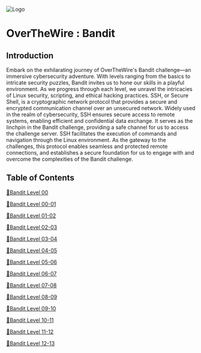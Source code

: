 ![Logo](https://miro.medium.com/v2/resize:fit:310/format:webp/1*ig33QM4M0RBt8av_h9VUOA.png)




# OverTheWire : Bandit 
## Introduction

Embark on the exhilarating journey of OverTheWire's Bandit challenge—an immersive cybersecurity adventure. With levels ranging from the basics to intricate security puzzles, Bandit invites us to hone our skills in a playful environment. As we progress through each level, we unravel the intricacies of Linux security, scripting, and ethical hacking practices. SSH, or Secure Shell, is a cryptographic network protocol that provides a secure and encrypted communication channel over an unsecured network. Widely used in the realm of cybersecurity, SSH ensures secure access to remote systems, enabling efficient and confidential data exchange. It serves as the linchpin in the Bandit challenge, providing a safe channel for us to access the challenge server. SSH facilitates the execution of commands and navigation through the Linux environment. As the gateway to the challenges, this protocol enables seamless and protected remote connections, and establishes a secure foundation for us to engage with and overcome the complexities of the Bandit challenge.





## Table of Contents
[🚩Bandit Level 00]()

[🚩Bandit Level 00-01]()

[🚩Bandit Level 01-02]()

[🚩Bandit Level 02-03]()

[🚩Bandit Level 03-04]()

[🚩Bandit Level 04-05]()

[🚩Bandit Level 05-06]()

[🚩Bandit Level 06-07]()

[🚩Bandit Level 07-08]()

[🚩Bandit Level 08-09]()

[🚩Bandit Level 09-10]()

[🚩Bandit Level 10-11]()

[🚩Bandit Level 11-12]()

[🚩Bandit Level 12-13]()


